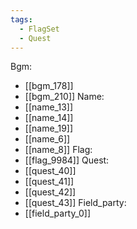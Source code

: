 ```yaml
---
tags:
  - FlagSet
  - Quest
---
```

Bgm:
- [[bgm_178]]
- [[bgm_210]]
Name:
- [[name_13]]
- [[name_14]]
- [[name_19]]
- [[name_6]]
- [[name_8]]
Flag:
- [[flag_9984]]
Quest:
- [[quest_40]]
- [[quest_41]]
- [[quest_42]]
- [[quest_43]]
Field_party:
- [[field_party_0]]
